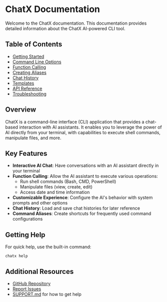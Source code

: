 # ChatX Documentation

Welcome to the ChatX documentation. This documentation provides detailed information about the ChatX AI-powered CLI tool.

## Table of Contents

- [Getting Started](getting-started.md)
- [Command Line Options](cli-options.md)
- [Function Calling](function-calling.md)
- [Creating Aliases](aliases.md)
- [Chat History](chat-history.md)
- [Templates](templates.md)
- [API Reference](api-reference.md)
- [Troubleshooting](troubleshooting.md)

## Overview

ChatX is a command-line interface (CLI) application that provides a chat-based interaction with AI assistants. It enables you to leverage the power of AI directly from your terminal, with capabilities to execute shell commands, manipulate files, and more.

## Key Features

- **Interactive AI Chat**: Have conversations with an AI assistant directly in your terminal
- **Function Calling**: Allow the AI assistant to execute various operations:
  - Run shell commands (Bash, CMD, PowerShell)
  - Manipulate files (view, create, edit)
  - Access date and time information
- **Customizable Experience**: Configure the AI's behavior with system prompts and other options
- **Chat History**: Load and save chat histories for later reference
- **Command Aliases**: Create shortcuts for frequently used command configurations

## Getting Help

For quick help, use the built-in command:

```
chatx help
```

## Additional Resources

- [GitHub Repository](https://github.com/username/chatx)
- [Report Issues](https://github.com/username/chatx/issues)
- [SUPPORT.md](../SUPPORT.md) for how to get help
